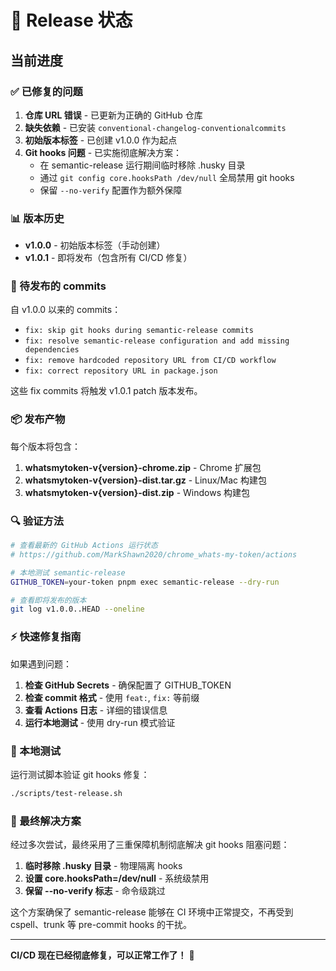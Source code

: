 # 🚀 Release 状态

## 当前进度

### ✅ 已修复的问题

1. **仓库 URL 错误** - 已更新为正确的 GitHub 仓库
2. **缺失依赖** - 已安装 `conventional-changelog-conventionalcommits`
3. **初始版本标签** - 已创建 v1.0.0 作为起点
4. **Git hooks 问题** - 已实施彻底解决方案：
   - 在 semantic-release 运行期间临时移除 .husky 目录
   - 通过 `git config core.hooksPath /dev/null` 全局禁用 git hooks
   - 保留 `--no-verify` 配置作为额外保障

### 📊 版本历史

- **v1.0.0** - 初始版本标签（手动创建）
- **v1.0.1** - 即将发布（包含所有 CI/CD 修复）

### 🎯 待发布的 commits

自 v1.0.0 以来的 commits：
- `fix: skip git hooks during semantic-release commits`
- `fix: resolve semantic-release configuration and add missing dependencies`
- `fix: remove hardcoded repository URL from CI/CD workflow`
- `fix: correct repository URL in package.json`

这些 fix commits 将触发 v1.0.1 patch 版本发布。

### 📦 发布产物

每个版本将包含：
1. **whatsmytoken-v{version}-chrome.zip** - Chrome 扩展包
2. **whatsmytoken-v{version}-dist.tar.gz** - Linux/Mac 构建包
3. **whatsmytoken-v{version}-dist.zip** - Windows 构建包

### 🔍 验证方法

```bash
# 查看最新的 GitHub Actions 运行状态
# https://github.com/MarkShawn2020/chrome_whats-my-token/actions

# 本地测试 semantic-release
GITHUB_TOKEN=your-token pnpm exec semantic-release --dry-run

# 查看即将发布的版本
git log v1.0.0..HEAD --oneline
```

### ⚡ 快速修复指南

如果遇到问题：

1. **检查 GitHub Secrets** - 确保配置了 GITHUB_TOKEN
2. **检查 commit 格式** - 使用 `feat:`, `fix:` 等前缀
3. **查看 Actions 日志** - 详细的错误信息
4. **运行本地测试** - 使用 dry-run 模式验证

### 🧪 本地测试

运行测试脚本验证 git hooks 修复：
```bash
./scripts/test-release.sh
```

### 💪 最终解决方案

经过多次尝试，最终采用了三重保障机制彻底解决 git hooks 阻塞问题：

1. **临时移除 .husky 目录** - 物理隔离 hooks
2. **设置 core.hooksPath=/dev/null** - 系统级禁用
3. **保留 --no-verify 标志** - 命令级跳过

这个方案确保了 semantic-release 能够在 CI 环境中正常提交，不再受到 cspell、trunk 等 pre-commit hooks 的干扰。

---

**CI/CD 现在已经彻底修复，可以正常工作了！** 🚀
